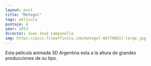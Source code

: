 ```yaml
---
layout: post
title: "Metegol"
tags: pelicula
puntaje: 4
year: 2013
director: Juan José Campanella
img: https://pics.filmaffinity.com/metegol-867708817-large.jpg
---
```


Esta película animada 3D Argentina esta a la altura de grandes producciones de su tipo.
